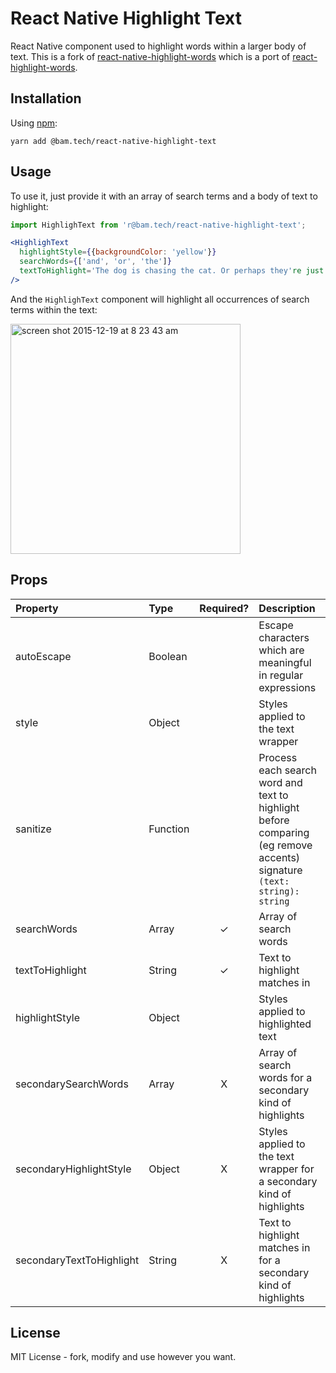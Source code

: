 # React Native Highlight Text
React Native component used to highlight words within a larger body of text. This is a fork of [react-native-highlight-words](https://github.com/clauderic/react-native-highlight-words) which is a port of [react-highlight-words](https://github.com/bvaughn/react-highlight-words).

## Installation
Using [npm](https://www.npmjs.com/package/@bam.tech/react-native-highlight-text):
```
yarn add @bam.tech/react-native-highlight-text
```

## Usage

To use it, just provide it with an array of search terms and a body of text to highlight:

```jsx
import HighlighText from 'r@bam.tech/react-native-highlight-text';

<HighlighText
  highlightStyle={{backgroundColor: 'yellow'}}
  searchWords={['and', 'or', 'the']}
  textToHighlight='The dog is chasing the cat. Or perhaps they're just playing?'
/>
```

And the `HighlighText` component will highlight all occurrences of search terms within the text:

<img width="368" alt="screen shot 2015-12-19 at 8 23 43 am" src="https://cloud.githubusercontent.com/assets/29597/11914033/e3c319f6-a629-11e5-896d-1a5ce22c9ea2.png">


## Props

| Property        | Type          | Required? | Description                                                                          |
|:----------------|:--------------|:---------:|:------------------------------------------------------------------------------------------------------------------------|
| autoEscape      | Boolean       |           | Escape characters which are meaningful in regular expressions                        |
| style           | Object        |           | Styles applied to the text wrapper                                                   |
| sanitize        | Function      |           | Process each search word and text to highlight before comparing (eg remove accents) signature `(text: string): string` |
| searchWords     | Array<String> |     ✓     | Array of search words                                                                |
| textToHighlight | String        |     ✓     | Text to highlight matches in                                                         |
| highlightStyle  | Object        |           | Styles applied to highlighted text                                                   |
| secondarySearchWords     | Array<String> |     X     | Array of search words for a secondary kind of highlights                                                               |
| secondaryHighlightStyle           | Object        |     X     | Styles applied to the text wrapper for a secondary kind of highlights                                                    |
| secondaryTextToHighlight | String        |     X     | Text to highlight matches in  for a secondary kind of highlights                                                            |

## License
MIT License - fork, modify and use however you want.


